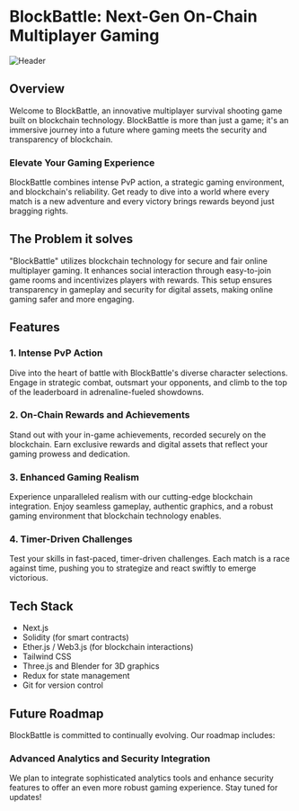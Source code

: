 # BlockBattle: Next-Gen On-Chain Multiplayer Gaming

![Header](https://github.com/vmmuthu31/BlockBattle-Dev/assets/111880621/672b148a-1d4c-4d00-b56e-b85a131aa95b)

## Overview

Welcome to BlockBattle, an innovative multiplayer survival shooting game built on blockchain technology. BlockBattle is more than just a game; it's an immersive journey into a future where gaming meets the security and transparency of blockchain.

### Elevate Your Gaming Experience

BlockBattle combines intense PvP action, a strategic gaming environment, and blockchain's reliability. Get ready to dive into a world where every match is a new adventure and every victory brings rewards beyond just bragging rights.

## The Problem it solves 

"BlockBattle" utilizes blockchain technology for secure and fair online multiplayer gaming. It enhances social interaction through easy-to-join game rooms and incentivizes players with rewards. This setup ensures transparency in gameplay and security for digital assets, making online gaming safer and more engaging.

## Features

### 1. Intense PvP Action

Dive into the heart of battle with BlockBattle's diverse character selections. Engage in strategic combat, outsmart your opponents, and climb to the top of the leaderboard in adrenaline-fueled showdowns.

### 2. On-Chain Rewards and Achievements

Stand out with your in-game achievements, recorded securely on the blockchain. Earn exclusive rewards and digital assets that reflect your gaming prowess and dedication.

### 3. Enhanced Gaming Realism

Experience unparalleled realism with our cutting-edge blockchain integration. Enjoy seamless gameplay, authentic graphics, and a robust gaming environment that blockchain technology enables.

### 4. Timer-Driven Challenges

Test your skills in fast-paced, timer-driven challenges. Each match is a race against time, pushing you to strategize and react swiftly to emerge victorious.

## Tech Stack

- Next.js
- Solidity (for smart contracts)
- Ether.js / Web3.js (for blockchain interactions)
- Tailwind CSS
- Three.js and Blender for 3D graphics
- Redux for state management
- Git for version control

## Future Roadmap

BlockBattle is committed to continually evolving. Our roadmap includes:

### Advanced Analytics and Security Integration

We plan to integrate sophisticated analytics tools and enhance security features to offer an even more robust gaming experience. Stay tuned for updates!
